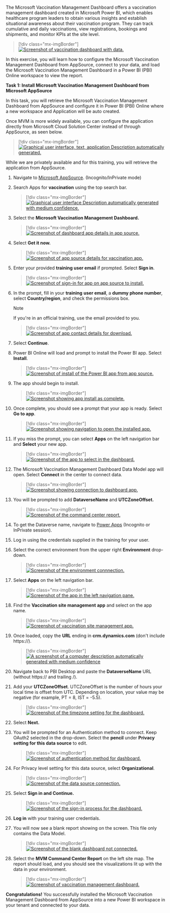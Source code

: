 The Microsoft Vaccination Management Dashboard offers a vaccination management dashboard created in Microsoft Power BI, which enables healthcare program leaders to obtain various insights and establish situational awareness about their vaccination program. They can track cumulative and daily vaccinations, view registrations, bookings and shipments, and monitor KPIs at the site level.

> [!div class="mx-imgBorder"]
> [![Screenshot of vaccination dashboard with data.](../media/1-vaccination.png)](../media/1-vaccination.png)

In this exercise, you will learn how to configure the Microsoft Vaccination Management Dashboard from AppSource, connect to your data, and load the Microsoft Vaccination Management Dashboard in a Power BI (PBI) Online workspace to view the report.

**Task 1: Install Microsoft Vaccination Management Dashboard from Microsoft AppSource**

In this task, you will retrieve the Microsoft Vaccination Management Dashboard from AppSource and configure it in Power BI (PBI) Online where a new workspace and Application will be auto created.

Once MVM is more widely available, you can configure the application directly from Microsoft Cloud Solution Center instead of through AppSource, as seen below.

> [!div class="mx-imgBorder"]
> [![Graphical user interface, text, application Description automatically generated.](../media/2-cloud-center.png)](../media/2-cloud-center.png)

While we are privately available and for this training, you will retrieve the application from AppSource.

1.  Navigate to [Microsoft AppSource](https://appsource.microsoft.com/en-US/). (Incognito/InPrivate mode)

2.  Search Apps for **vaccination** using the top search bar.

    > [!div class="mx-imgBorder"]
    > [![Graphical user interface Description automatically generated with medium confidence.](../media/3-app-source.png)](../media/3-app-source.png)

3.  Select the **Microsoft Vaccination Management Dashboard.**

    > [!div class="mx-imgBorder"]
    > [![Screenshot of dashboard app details in app source.](../media/4-dashboard-app.png)](../media/4-dashboard-app.png)

4.  Select **Get it now.**

    > [!div class="mx-imgBorder"]
    > [![Screenshot of app source details for vaccination app.](../media/5-get-now.png)](../media/5-get-now.png)

5.  Enter your provided **training user email** if prompted. Select **Sign in**.

    > [!div class="mx-imgBorder"]
    > [![Screenshot of sign-in for app on app source to install.](../media/6-sign-in-app.png)](../media/6-sign-in-app.png)

6.  In the prompt, fill in your **training** **user email**, a **dummy phone number**, select **Country/region**, and check the permissions box. 

    > [!NOTE]
    > If you're in an official training, use the email provided to you.

    > [!div class="mx-imgBorder"]
    > [![Screenshot of app contact details for download.](../media/7-app-contact.png)](../media/7-app-contact.png)

7.  Select **Continue**.

8.  Power BI Online will load and prompt to install the Power BI app. Select **Install**.

    > [!div class="mx-imgBorder"]
    > [![Screenshot of install of the Power BI app from app source.](../media/8-install-app.png)](../media/8-install-app.png)

9.  The app should begin to install.

    > [!div class="mx-imgBorder"]
    > [![Screenshot showing app install as complete.](../media/9-install-complete.png)](../media/9-install-complete.png)

10. Once complete, you should see a prompt that your app is ready. Select **Go to app**.

    > [!div class="mx-imgBorder"]
    > [![Screenshot showing navigation to open the installed app.](../media/10-go-to-app.png)](../media/10-go-to-app.png)

11. If you miss the prompt, you can select **Apps** on the left navigation bar and **Select** your new app.

    > [!div class="mx-imgBorder"]
    > [![Screenshot of the app to select in the dashboard.](../media/11-select-app.png)](../media/11-select-app.png)

12. The Microsoft Vaccination Management Dashboard Data Model app will open. Select **Connect** in the center to connect data.

    > [!div class="mx-imgBorder"]
    > [![Screenshot showing connection to dashboard app.](../media/12-connect-app.png)](../media/12-connect-app.png)

13. You will be prompted to add **DataverseName** and **UTCZoneOffset.**

    > [!div class="mx-imgBorder"]
    > [![Screenshot of the command center report.](../media/13-command-report.png)](../media/13-command-report.png)

14. To get the Dataverse name, navigate to [Power Apps](https://make.powerapps.com/) (Incognito or InPrivate session).

15. Log in using the credentials supplied in the training for your user.

16. Select the correct environment from the upper right **Environment** drop-down.

    > [!div class="mx-imgBorder"]
    > [![Screenshot of the environment connnection.](../media/14-select-environment.png)](../media/14-select-environment.png)

17. Select **Apps** on the left navigation bar.

    > [!div class="mx-imgBorder"]
    > [![Screenshot of the app in the left navigation pane.](../media/15-apps-selection.png)](../media/15-apps-selection.png)

18. Find the **Vaccination site management** **app** and select on the app name.

    > [!div class="mx-imgBorder"]
    > [![Screenshot of vaccination site management app.](../media/16-site-app.png)](../media/16-site-app.png)

19. Once loaded, copy the **URL** ending in **crm.dynamics.com** (don't include https://).

    > [!div class="mx-imgBorder"]
    > [![A screenshot of a computer description automatically generated with medium confidence](../media/17-url.png)](../media/17-url.png)

20. Navigate back to PBI Desktop and paste the **DataverseName** URL (without https:// and trailing /).

21. Add your **UTCZoneOffset**. UTCZoneOffset is the number of hours your local time is offset from UTC. Depending on location, your value may be negative (for example, PT = 8, IST = -5.5).

    > [!div class="mx-imgBorder"]
    > [![Screenshot of the timezone setting for the dashboard.](../media/18-command-report.png)](../media/18-command-report.png)

22. Select **Next.**

23. You will be prompted for an Authentication method to connect. Keep OAuth2 selected in the drop-down. Select the **pencil** under **Privacy setting for this data source** to edit.

    > [!div class="mx-imgBorder"]
    > [![Screenshot of authentication method for dashboard.](../media/19-report-connect.png)](../media/19-report-connect.png)

24. For Privacy level setting for this data source, select **Organizational**.

    > [!div class="mx-imgBorder"]
    > [![Screenshot of the data source connection.](../media/20-privacy.png)](../media/20-privacy.png)

25. Select **Sign in and Continue.**

    > [!div class="mx-imgBorder"]
    > [![Screenshot of the sign-in process for the dashboard.](../media/21-sign-in-auth.png)](../media/21-sign-in-auth.png)

26. **Log in** with your training user credentials.

27. You will now see a blank report showing on the screen. This file only contains the Data Model.

    > [!div class="mx-imgBorder"]
    > [![Screenshot of the blank dashboard not connected.](../media/22-blank-report.png)](../media/22-blank-report.png)

28. Select the **MVM Command Center Report** on the left site map. The report should load, and you should see the visualizations lit up with the data in your environment.

    > [!div class="mx-imgBorder"]
    > [![Screenshot of vaccination management dashboard.](../media/23-report-detail.png)](../media/23-report-detail.png)

**Congratulations!** You successfully installed the Microsoft Vaccination Management Dashboard from AppSource into a new Power BI workspace in your tenant and connected to your data.

